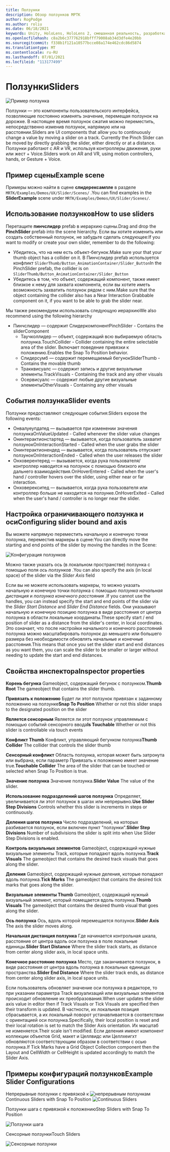 ```yaml
---
title: Ползунки
description: Обзор ползунков МРТК
author: RogPodge
ms.author: roliu
ms.date: 06/18/2021
keywords: Unity, HoloLens, HoloLens 2, смешанная реальность, разработка, мртк, ползунки,
ms.openlocfilehash: c8a2b6c377762918bfff79008ab34d3dfe4e20bb
ms.sourcegitcommit: f338b1f121a10577bcce08a174e462cdc86d5874
ms.translationtype: MT
ms.contentlocale: ru-RU
ms.lasthandoff: 07/01/2021
ms.locfileid: "113177499"
---
```

# <a name="sliders"></a><span data-ttu-id="1138d-104">Ползунки</span><span class="sxs-lookup"><span data-stu-id="1138d-104">Sliders</span></span>

![Пример ползунка](../images/slider/MRTK_UX_Slider_Main.jpg)

<span data-ttu-id="1138d-106">Ползунки — это компоненты пользовательского интерфейса, позволяющие постоянно изменять значение, перемещая ползунок на дорожке. В настоящее время ползунок сжатия можно переместить, непосредственно изменив ползунок, напрямую или на расстоянии.</span><span class="sxs-lookup"><span data-stu-id="1138d-106">Sliders are UI components that allow you to continuously change a value by moving a slider on a track. Currently the Pinch Slider can be moved by directly grabbing the slider, either directly or at a distance.</span></span> <span data-ttu-id="1138d-107">Ползунки работают с AR и VR, используя контроллеры движения, руки или жест + Voice.</span><span class="sxs-lookup"><span data-stu-id="1138d-107">Sliders work on AR and VR, using motion controllers, hands, or Gesture + Voice.</span></span>

## <a name="example-scene"></a><span data-ttu-id="1138d-108">Пример сцены</span><span class="sxs-lookup"><span data-stu-id="1138d-108">Example scene</span></span>

<span data-ttu-id="1138d-109">Примеры можно найти в сцене **слидерексампле** в разделе `MRTK/Examples/Demos/UX/Slider/Scenes/` .</span><span class="sxs-lookup"><span data-stu-id="1138d-109">You can find examples in the **SliderExample** scene under `MRTK/Examples/Demos/UX/Slider/Scenes/`.</span></span>

## <a name="how-to-use-sliders"></a><span data-ttu-id="1138d-110">Использование ползунков</span><span class="sxs-lookup"><span data-stu-id="1138d-110">How to use sliders</span></span>

<span data-ttu-id="1138d-111">Перетащите **пинчслидер** prefab в иерархию сцены.</span><span class="sxs-lookup"><span data-stu-id="1138d-111">Drag and drop the **PinchSlider** prefab into the scene hierarchy.</span></span> <span data-ttu-id="1138d-112">Если вы хотите изменить или создать собственный ползунок, не забудьте сделать следующее:</span><span class="sxs-lookup"><span data-stu-id="1138d-112">If you want to modify or create your own slider, remember to do the following:</span></span>

- <span data-ttu-id="1138d-113">Убедитесь, что на нем есть объект-бегунок.</span><span class="sxs-lookup"><span data-stu-id="1138d-113">Make sure your that your thumb object has a collider on it.</span></span> <span data-ttu-id="1138d-114">В Пинчслидер prefab используется конфликт `SliderThumb/Button_AnimationContainer/Slider_Button`</span><span class="sxs-lookup"><span data-stu-id="1138d-114">In the PinchSlider prefab, the collider is on `SliderThumb/Button_AnimationContainer/Slider_Button`</span></span>
- <span data-ttu-id="1138d-115">Убедитесь в том, что объект, содержащий компонент, также имеет близкое к нему для захвата компонента, если вы хотите иметь возможность захватить ползунок рядом с ним.</span><span class="sxs-lookup"><span data-stu-id="1138d-115">Make sure that the object containing the collider also has a Near Interaction Grabbable component on it, if you want to be able to grab the slider near.</span></span>

<span data-ttu-id="1138d-116">Мы также рекомендуем использовать следующую иерархию</span><span class="sxs-lookup"><span data-stu-id="1138d-116">We also recommend using the following hierarchy</span></span>

- <span data-ttu-id="1138d-117">Пинчслидер — содержит Слидеркомпонент</span><span class="sxs-lookup"><span data-stu-id="1138d-117">PinchSlider - Contains the sliderComponent</span></span>
  - <span data-ttu-id="1138d-118">Таучколлидер — объект, содержащий всю выбираемую область ползунка.</span><span class="sxs-lookup"><span data-stu-id="1138d-118">TouchCollider - Collider containing the entire selectable area of the slider.</span></span> <span data-ttu-id="1138d-119">Включает поведение привязки к положению.</span><span class="sxs-lookup"><span data-stu-id="1138d-119">Enables the Snap To Position behavior.</span></span>
  - <span data-ttu-id="1138d-120">Слидерсумб — содержит перемещаемый бегунок</span><span class="sxs-lookup"><span data-stu-id="1138d-120">SliderThumb - Contains the movable thumb</span></span>
  - <span data-ttu-id="1138d-121">Тракквисуалс — содержит запись и другие визуальные элементы.</span><span class="sxs-lookup"><span data-stu-id="1138d-121">TrackVisuals - Containing the track and any other visuals</span></span>
  - <span data-ttu-id="1138d-122">Осервисуалс — содержит любые другие визуальные элементы</span><span class="sxs-lookup"><span data-stu-id="1138d-122">OtherVisuals - Containing any other visuals</span></span>

## <a name="slider-events"></a><span data-ttu-id="1138d-123">События ползунка</span><span class="sxs-lookup"><span data-stu-id="1138d-123">Slider events</span></span>

<span data-ttu-id="1138d-124">Ползунки предоставляют следующие события:</span><span class="sxs-lookup"><span data-stu-id="1138d-124">Sliders expose the following events:</span></span>

- <span data-ttu-id="1138d-125">Онвалуеупдатед — вызывается при изменении значения ползунка</span><span class="sxs-lookup"><span data-stu-id="1138d-125">OnValueUpdated - Called whenever the slider value changes</span></span>
- <span data-ttu-id="1138d-126">Онинтерактионстартед — вызывается, когда пользователь захватит ползунок</span><span class="sxs-lookup"><span data-stu-id="1138d-126">OnInteractionStarted - Called when the user grabs the slider</span></span>
- <span data-ttu-id="1138d-127">Онинтерактионендед — вызывается, когда пользователь отпускает ползунок</span><span class="sxs-lookup"><span data-stu-id="1138d-127">OnInteractionEnded - Called when the user releases the slider</span></span>
- <span data-ttu-id="1138d-128">Онховерентеред — вызывается, когда рука пользователя/контроллер наводится на ползунок с помощью близкого или дальнего взаимодействия.</span><span class="sxs-lookup"><span data-stu-id="1138d-128">OnHoverEntered - Called when the user's hand / controller hovers over the slider, using either near or far interaction.</span></span>
- <span data-ttu-id="1138d-129">Онховерекситед — вызывается, когда рука пользователя или контроллер больше не находится на ползунке.</span><span class="sxs-lookup"><span data-stu-id="1138d-129">OnHoverExited - Called when the user's hand / controller is no longer near the slider.</span></span>

## <a name="configuring-slider-bound-and-axis"></a><span data-ttu-id="1138d-130">Настройка ограничивающего ползунка и оси</span><span class="sxs-lookup"><span data-stu-id="1138d-130">Configuring slider bound and axis</span></span>

<span data-ttu-id="1138d-131">Вы можете напрямую переместить начальную и конечную точки ползунка, переместив маркеры в сцене:</span><span class="sxs-lookup"><span data-stu-id="1138d-131">You can directly move the starting and end points of the slider by moving the handles in the Scene:</span></span>

![Конфигурация ползунков](../images/sliders/MRTK_Sliders_Setup.png)

<span data-ttu-id="1138d-133">Можно также указать ось (в локальном пространстве) ползунка с помощью поля _ось ползунков_ .</span><span class="sxs-lookup"><span data-stu-id="1138d-133">You can also specify the axis (in local space) of the slider via the _Slider Axis_ field</span></span>

<span data-ttu-id="1138d-134">Если вы не можете использовать маркеры, то можно указать начальную и конечную точки ползунка с помощью _ползунка начальная дистанция_ и _ползунка конечного расстояния_ .</span><span class="sxs-lookup"><span data-stu-id="1138d-134">If you cannot use the handles, you can instead specify the start and end points of the slider via the _Slider Start Distance_ and _Slider End Distance_ fields.</span></span> <span data-ttu-id="1138d-135">Они указывают начальную и конечную позицию ползунка в виде расстояния от центра ползунка в области локальные координаты.</span><span class="sxs-lookup"><span data-stu-id="1138d-135">These specify start / end position of slider as a distance from the slider's center, in local coordinates.</span></span> <span data-ttu-id="1138d-136">Это означает, что после настройки начального и конечного расстояний ползунка можно масштабировать ползунок до меньшего или большего размера без необходимости обновлять начальные и конечные расстояния.</span><span class="sxs-lookup"><span data-stu-id="1138d-136">This means that once you set the slider start and end distances as you want them, you can scale the slider to be smaller or larger without needing to update the start and end distances.</span></span>

## <a name="inspector-properties"></a><span data-ttu-id="1138d-137">Свойства инспектора</span><span class="sxs-lookup"><span data-stu-id="1138d-137">Inspector properties</span></span>

<span data-ttu-id="1138d-138">**Корень бегунка** Gameobject, содержащий бегунок с ползунком.</span><span class="sxs-lookup"><span data-stu-id="1138d-138">**Thumb Root** The gameobject that contains the slider thumb.</span></span>

<span data-ttu-id="1138d-139">**Привязать к положению** Будет ли этот ползунок привязан к заданному положению на ползунке</span><span class="sxs-lookup"><span data-stu-id="1138d-139">**Snap To Position** Whether or not this slider snaps to the designated position on the slider</span></span>

<span data-ttu-id="1138d-140">**Является сенсорным** Является ли этот ползунок управляемым с помощью событий сенсорного ввода</span><span class="sxs-lookup"><span data-stu-id="1138d-140">**Is Touchable** Whether or not this slider is controllable via touch events</span></span>

<span data-ttu-id="1138d-141">**Конфликт Thumb** Конфликт, управляющий бегунком ползунка</span><span class="sxs-lookup"><span data-stu-id="1138d-141">**Thumb Collider** The collider that controls the slider thumb</span></span>

<span data-ttu-id="1138d-142">**Сенсорный конфликт** Область ползунка, которая может быть затронута или выбрана, если параметр Привязать к положению имеет значение true.</span><span class="sxs-lookup"><span data-stu-id="1138d-142">**Touchable Collider** The area of the slider that can be touched or selected when Snap To Position is true.</span></span>

<span data-ttu-id="1138d-143">**Значение ползунка** Значение ползунка.</span><span class="sxs-lookup"><span data-stu-id="1138d-143">**Slider Value** The value of the slider.</span></span>

<span data-ttu-id="1138d-144">**Использование подразделений шагов ползунка** Определяет, увеличивается ли этот ползунок в шагах или непрерывно.</span><span class="sxs-lookup"><span data-stu-id="1138d-144">**Use Slider Step Divisions** Controls whether this slider is increments in steps or continuously.</span></span>

<span data-ttu-id="1138d-145">**Деления шагов ползунка** Число подразделений, на которых разбивается ползунок, если включен пункт "ползунки".</span><span class="sxs-lookup"><span data-stu-id="1138d-145">**Slider Step Divisions** Number of subdivisions the slider is split into when Use Slider Step Divisions is enabled.</span></span>

<span data-ttu-id="1138d-146">**Контроль визуальных элементов** Gameobject, содержащий нужные визуальные элементы Track, которые попадают вдоль ползунка.</span><span class="sxs-lookup"><span data-stu-id="1138d-146">**Track Visuals** The gameobject that contains the desired track visuals that goes along the slider.</span></span>

<span data-ttu-id="1138d-147">**Деления** Gameobject, содержащий нужные деления, которые попадают вдоль ползунка.</span><span class="sxs-lookup"><span data-stu-id="1138d-147">**Tick Marks** The gameobject that contains the desired tick marks that goes along the slider.</span></span>

<span data-ttu-id="1138d-148">**Визуальные элементы Thumb** Gameobject, содержащий нужный визуальный элемент, который помещается вдоль ползунка.</span><span class="sxs-lookup"><span data-stu-id="1138d-148">**Thumb Visuals** The gameobject that contains the desired thumb visual that goes along the slider.</span></span>

<span data-ttu-id="1138d-149">**Ось ползунка** Ось, вдоль которой перемещается ползунок.</span><span class="sxs-lookup"><span data-stu-id="1138d-149">**Slider Axis** The axis the slider moves along.</span></span>

<span data-ttu-id="1138d-150">**Начальная дистанция ползунка** Где начинается контрольная шкала, расстояние от центра вдоль оси ползунка в поле локальные единицы.</span><span class="sxs-lookup"><span data-stu-id="1138d-150">**Slider Start Distance** Where the slider track starts, as distance from center along slider axis, in local space units.</span></span>

<span data-ttu-id="1138d-151">**Конечное расстояние ползунка** Место, где заканчивается ползунок, в виде расстояния от центра вдоль ползунка в локальных единицах пространства.</span><span class="sxs-lookup"><span data-stu-id="1138d-151">**Slider End Distance** Where the slider track ends, as distance from center along slider axis, in local space units.</span></span>

<span data-ttu-id="1138d-152">Если пользователь обновляет значение оси ползунка в редакторе, то при указании параметра Track визуализаций или визуальных элементов происходит обновление их преобразования.</span><span class="sxs-lookup"><span data-stu-id="1138d-152">When user updates the slider axis value in editor then if Track Visuals or Tick Visuals are specified then their transform is updated.</span></span>
<span data-ttu-id="1138d-153">В частности, их локальная позиция сбрасывается, а их локальный поворот устанавливается в соответствии с ориентацией оси ползунка.</span><span class="sxs-lookup"><span data-stu-id="1138d-153">Specifically, their local position is reset and their local rotation is set to match the Slider Axis orientation.</span></span>
<span data-ttu-id="1138d-154">Их масштаб не изменяется.</span><span class="sxs-lookup"><span data-stu-id="1138d-154">Their scale isn't modified.</span></span>
<span data-ttu-id="1138d-155">Если деления имеют компонент коллекции объектов Grid, макет и Целлвидс или Целлхеигхт обновляются соответствующим образом в соответствии с осью ползунка.</span><span class="sxs-lookup"><span data-stu-id="1138d-155">If Tick Marks have a Grid Object Collection component then the Layout and CellWidth or CellHeight is updated accordingly to match the Slider Axis.</span></span>

## <a name="example-slider-configurations"></a><span data-ttu-id="1138d-156">Примеры конфигураций ползунков</span><span class="sxs-lookup"><span data-stu-id="1138d-156">Example Slider Configurations</span></span>

<span data-ttu-id="1138d-157">Непрерывные ползунки с привязкой к ![ непрерывным ползункам](https://user-images.githubusercontent.com/39840334/122488212-d410a400-cf91-11eb-8d31-fc7584ddc465.gif)</span><span class="sxs-lookup"><span data-stu-id="1138d-157">Continuous Sliders with Snap To Position ![Continuous Sliders](https://user-images.githubusercontent.com/39840334/122488212-d410a400-cf91-11eb-8d31-fc7584ddc465.gif)</span></span>

<span data-ttu-id="1138d-158">Ползунки шага с привязкой к положению</span><span class="sxs-lookup"><span data-stu-id="1138d-158">Step Sliders with Snap To Position</span></span>

![Ползунки шага](https://user-images.githubusercontent.com/39840334/122488226-dc68df00-cf91-11eb-9459-89655bbb054d.gif)

<span data-ttu-id="1138d-160">Сенсорные ползунки</span><span class="sxs-lookup"><span data-stu-id="1138d-160">Touch Sliders</span></span>

![Сенсорные ползунки](https://user-images.githubusercontent.com/39840334/122488221-d8d55800-cf91-11eb-91a1-bb12debe2797.gif)

